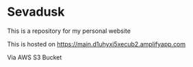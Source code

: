 # Sevadusk
This is a repository for my personal website

This is hosted on https://main.d1uhyxi5xecub2.amplifyapp.com

Via AWS S3 Bucket
